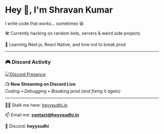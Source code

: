 # Hey 👋, I'm Shravan Kumar  

I write code that works... sometimes 😆  

🛠️ Currently hacking on random bots, servers & weird side projects  

🌱 Learning Next.js, React Native, and how not to break prod  

---

### 🎮 Discord Activity
[![Discord Presence](https://lanyard.cnrad.dev/api/:id)](https://discord.com/users/1271709462620540971)


📺 **Now Streaming on Discord Live**  
_Coding • Debugging • Breaking prod (and fixing it again)_  

---

🕵️‍♂️ Stalk me here: [heyysudhi.in](http://heyysudhi.in)  

📫 Email me: **contact@heyysudhi.in**  

💬 Discord: **heyysudhi**  
